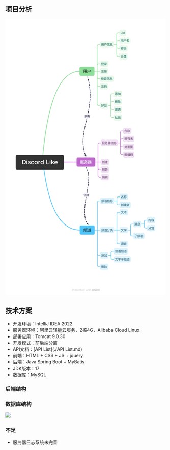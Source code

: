 ## 项目分析

<img src="./images/project.png" />



## 技术方案

- 开发环境：IntelliJ IDEA 2022
- 服务器环境：阿里云轻量云服务，2核4G，Alibaba Cloud Linux
- 部署应用：Tomcat 9.0.30
- 开发模式：前后端分离
- API文档：[API List](./API List.md)
- 前端：HTML + CSS + JS + jquery
- 后端：Java Spring Boot + MyBatis
- JDK版本：17
- 数据库：MySQL



### 后端结构





### 数据库结构



![](D:\文档\visio\png\DiscordLike数据库型.png)





### 不足

- 服务器日志系统未完善
